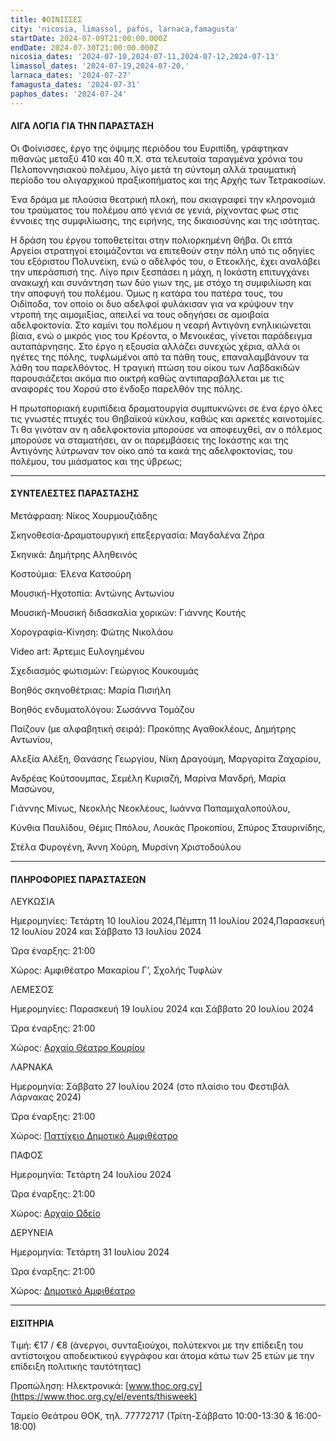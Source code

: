 ```yaml
---
title: ΦΟΙΝΙΣΣΕΣ
city: 'nicosia, limassol, pafos, larnaca,famagusta'
startDate: 2024-07-09T21:00:00.000Z
endDate: 2024-07-30T21:00:00.000Z
nicosia_dates: '2024-07-10,2024-07-11,2024-07-12,2024-07-13'
limassol_dates: '2024-07-19,2024-07-20,'
larnaca_dates: '2024-07-27'
famagusta_dates: '2024-07-31'
paphos_dates: '2024-07-24'
---
```


#### ΛΙΓΑ ΛΟΓΙΑ ΓΙΑ ΤΗΝ ΠΑΡΑΣΤΑΣΗ

Οι Φοίνισσες, έργο της όψιμης περιόδου του Ευριπίδη, γράφτηκαν πιθανώς μεταξύ 410 και 40 π.Χ. στα τελευταία ταραγμένα χρόνια του Πελοποννησιακού πολέμου, λίγο μετά τη σύντομη αλλά τραυματική περίοδο του ολιγαρχικού πραξικοπήματος και της Αρχής των Τετρακοσίων.

Ένα δράμα με πλούσια θεατρική πλοκή, που σκιαγραφεί την κληρονομιά του τραύματος του πολέμου από γενιά σε γενιά, ρίχνοντας φως στις έννοιες της συμφιλίωσης, της ειρήνης, της δικαιοσύνης και της ισότητας.

Η δράση του έργου τοποθετείται στην πολιορκημένη Θήβα. Οι επτά Αργείοι στρατηγοί ετοιμάζονται να επιτεθούν στην πόλη υπό τις οδηγίες του εξόριστου Πολυνείκη, ενώ ο αδελφός του, ο Ετεοκλής, έχει αναλάβει την υπεράσπισή της. Λίγο πριν ξεσπάσει η μάχη, η Ιοκάστη επιτυγχάνει ανακωχή και συνάντηση των δύο γιων της, με στόχο τη συμφιλίωση και την αποφυγή του πολέμου. Όμως η κατάρα του πατέρα τους, του Οιδίποδα, τον οποίο οι δυο αδελφοί φυλάκισαν για να κρύψουν την ντροπή της αιμομιξίας, απειλεί να τους οδηγήσει σε αμοιβαία αδελφοκτονία. Στο καμίνι του πολέμου η νεαρή Αντιγόνη ενηλικιώνεται βίαια, ενώ ο μικρός γιος του Κρέοντα, ο Μενοικέας, γίνεται παράδειγμα αυταπάρνησης. Στο έργο η εξουσία αλλάζει συνεχώς χέρια, αλλά οι ηγέτες της πόλης, τυφλωμένοι από τα πάθη τους, επαναλαμβάνουν τα λάθη του παρελθόντος. Η τραγική πτώση του οίκου των Λαβδακιδών παρουσιάζεται ακόμα πιο οικτρή καθώς αντιπαραβάλλεται με τις αναφορές του Xορού στο ένδοξο παρελθόν της πόλης.

Η πρωτοποριακή ευριπίδεια δραματουργία συμπυκνώνει σε ένα έργο όλες τις γνωστές πτυχές του Θηβαϊκού κύκλου, καθώς και αρκετές καινοτομίες. Τι θα γινόταν αν η αδελφοκτονία μπορούσε να αποφευχθεί, αν ο πόλεμος μπορούσε να σταματήσει, αν οι παρεμβάσεις της Ιοκάστης και της Αντιγόνης λύτρωναν τον οίκο από τα κακά της αδελφοκτονίας, του πολέμου, του μιάσματος και της ύβρεως;

***

#### ΣΥΝΤΕΛΕΣΤΕΣ ΠΑΡΑΣΤΑΣΗΣ

Μετάφραση: Νίκος Χουρμουζιάδης

Σκηνοθεσία-Δραματουργική επεξεργασία: Μαγδαλένα Ζήρα

Σκηνικά: Δημήτρης Αληθεινός

Κοστούμια: Έλενα Κατσούρη

Μουσική-Ηχοτοπία: Αντώνης Αντωνίου

Μουσική-Μουσική διδασκαλία χορικών: Γιάννης Κουτής

Χορογραφία-Κίνηση: Φώτης Νικολάου

Video art: Άρτεμις Ευλογημένου

Σχεδιασμός φωτισμών: Γεώργιος Κουκουμάς

Βοηθός σκηνοθέτριας: Μαρία Πισιήλη

Βοηθός ενδυματολόγου: Σωσάννα Τομάζου

Παίζουν (με αλφαβητική σειρά): Προκόπης Αγαθοκλέους, Δημήτρης Αντωνίου,

Αλεξία Αλέξη, Θανάσης Γεωργίου, Νίκη Δραγούμη, Μαργαρίτα Ζαχαρίου,

Ανδρέας Κούτσουμπας, Σεμέλη Κυριαζή, Μαρίνα Μανδρή, Μαρία Μασώνου,

Γιάννης Μίνως, Νεοκλής Νεοκλέους, Ιωάννα Παπαμιχαλοπούλου,

Κύνθια Παυλίδου, Θέμις Ππόλου, Λουκάς Προκοπίου, Σπύρος Σταυρινίδης,

Στέλα Φυρογένη, Άννη Χούρη, Μυρσίνη Χριστοδούλου

***

#### ΠΛΗΡΟΦΟΡΙΕΣ ΠΑΡΑΣΤΑΣΕΩΝ

ΛΕΥΚΩΣΙΑ

Ημερομηνίες: Τετάρτη 10 Ιουλίου 2024,Πέμπτη 11 Ιουλίου 2024,Παρασκευή 12 Ιουλίου 2024 και Σάββατο 13 Ιουλίου 2024

Ώρα έναρξης: 21:00

Χώρος: Αμφιθέατρο Μακαρίου Γ’, Σχολής Τυφλών

ΛΕΜΕΣΟΣ

Ημερομηνίες: Παρασκευή 19 Ιουλίου 2024 και Σάββατο 20 Ιουλίου 2024

Ώρα έναρξης: 21:00

Χώρος: [Αρχαίο Θέατρο Κουρίου](https://www.google.com/maps/place/%CE%9Aourion+Ancient+Amphitheater/@34.6642914,32.8852752,17z/data=!3m1!4b1!4m6!3m5!1s0x14e7255b560946e3:0x6c6bcb33237595c5!8m2!3d34.6642914!4d32.8878555!16s%2Fg%2F1tjcrq1k?entry=ttu)

ΛΑΡΝΑΚΑ

Ημερομηνία: Σάββατο 27 Ιουλίου 2024 (στο πλαίσιο του Φεστιβάλ Λάρνακας 2024)

Ώρα έναρξης: 21:00

Χώρος: [Παττίχειο Δημοτικό Αμφιθέατρο](https://www.google.com/maps/place/%CE%A0%CE%B1%CF%84%CF%84%CE%B9%CF%87%CE%B5%CE%B9%CE%BF+%CE%94%CE%B7%CE%BC%CE%BF%CF%84%CE%B9%CE%BA%CF%8C+%CE%B8%CE%AD%CE%B1%CF%84%CF%81%CE%BF/@34.9058295,33.6207057,17z/data=!3m1!4b1!4m6!3m5!1s0x14e083dd21f2baff:0xfc6ec50aa9b82f69!8m2!3d34.9058296!4d33.6253138!16s%2Fg%2F11t5vf9hxh?entry=ttu)

ΠΑΦΟΣ

Ημερομηνία: Τετάρτη 24 Ιουλίου 2024 

Ώρα έναρξης: 21:00

Χώρος: [Αρχαίο Ωδείο](https://www.google.com/maps/place/Roman+Odeon/@34.7601594,32.404499,17z/data=!3m1!4b1!4m6!3m5!1s0x14e706dea0083387:0x65c96f6d60452871!8m2!3d34.7601594!4d32.4070793!16s%2Fg%2F1tkgtjh1?entry=ttu)

ΔΕΡΥΝΕΙΑ

Ημερομηνία: Τετάρτη 31 Ιουλίου 2024 

Ώρα έναρξης: 21:00

Χώρος: [Δημοτικό Αμφιθέατρο](https://www.google.com/maps/place/Amphitheatre/@35.0661941,33.9631922,17z/data=!3m1!4b1!4m6!3m5!1s0x14dfc8a36252f1a7:0x607ec55bf875d946!8m2!3d35.0661941!4d33.9657725!16s%2Fg%2F11fy99rntj?entry=ttu)

***

#### ΕΙΣΙΤΗΡΙΑ

Τιμή: €17 / €8 (άνεργοι, συνταξιούχοι, πολύτεκνοι με την επίδειξη του αντίστοιχου αποδεικτικού εγγράφου και άτομα κάτω των 25 ετών με την επίδειξη πολιτικής ταυτότητας)

Προπώληση: Ηλεκτρονικά: [www.thoc.org.cy](https://www.thoc.org.cy/el/events/thisweek)

Ταμείο Θεάτρου ΘΟΚ, τηλ. 77772717 (Τρίτη-Σάββατο 10:00-13:30 & 16:00-18:00)
